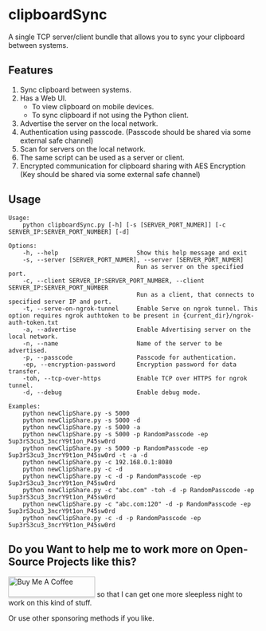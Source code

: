 # clipboardSync

A single TCP server/client bundle that allows you to sync your clipboard between systems.

## Features
1. Sync clipboard between systems.
2. Has a Web UI.
    - To view clipboard on mobile devices.
    - To sync clipboard if not using the Python client.
2. Advertise the server on the local network.
3. Authentication using passcode. (Passcode should be shared via some external safe channel)
5. Scan for servers on the local network.
6. The same script can be used as a server or client.
7. Encrypted communication for clipboard sharing with AES Encryption (Key should be shared via some external safe channel)

## Usage

    Usage: 
        python clipboardSync.py [-h] [-s [SERVER_PORT_NUMER]] [-c SERVER_IP:SERVER_PORT_NUMBER] [-d]

    Options:
        -h, --help                      Show this help message and exit
        -s, --server [SERVER_PORT_NUMER], --server [SERVER_PORT_NUMER]
                                        Run as server on the specified port.
        -c, --client SERVER_IP:SERVER_PORT_NUMBER, --client SERVER_IP:SERVER_PORT_NUMBER
                                        Run as a client, that connects to specified server IP and port.
        -t, --serve-on-ngrok-tunnel     Enable Serve on ngrok tunnel. This option requires ngrok authtoken to be present in {current_dir}/ngrok-auth-token.txt
        -a, --advertise                 Enable Advertising server on the local network.
        -n, --name                      Name of the server to be advertised.
        -p, --passcode                  Passcode for authentication.
        -ep, --encryption-password      Encryption password for data transfer.
        -toh, --tcp-over-https          Enable TCP over HTTPS for ngrok tunnel.
        -d, --debug                     Enable debug mode.

    Examples:
        python newClipShare.py -s 5000
        python newClipShare.py -s 5000 -d
        python newClipShare.py -s 5000 -a
        python newClipShare.py -s 5000 -p RandomPasscode -ep 5up3rS3cu3_3ncrY9t1on_P45sw0rd
        python newClipShare.py -s 5000 -p RandomPasscode -ep 5up3rS3cu3_3ncrY9t1on_P45sw0rd -t -a -d
        python newClipShare.py -c 192.168.0.1:8080
        python newClipShare.py -c -d
        python newClipShare.py -c -d -p RandomPasscode -ep 5up3rS3cu3_3ncrY9t1on_P45sw0rd
        python newClipShare.py -c "abc.com" -toh -d -p RandomPasscode -ep 5up3rS3cu3_3ncrY9t1on_P45sw0rd
        python newClipShare.py -c "abc.com:120" -d -p RandomPasscode -ep 5up3rS3cu3_3ncrY9t1on_P45sw0rd
        python newClipShare.py -c -d -p RandomPasscode -ep 5up3rS3cu3_3ncrY9t1on_P45sw0rd


## Do you Want to help me to work more on Open-Source Projects like this?
<a href="https://www.buymeacoffee.com/avinashkarhana" target="_blank"><img src="https://www.buymeacoffee.com/assets/img/custom_images/orange_img.png" alt="Buy Me A Coffee" style="height: 41px !important;width: 174px !important;box-shadow: 0px 3px 2px 0px rgba(190, 190, 190, 0.5) !important;-webkit-box-shadow: 0px 3px 2px 0px rgba(190, 190, 190, 0.5) !important;" ></a> so that I can get one more sleepless night to work on this kind of stuff.

Or use other sponsoring methods if you like.
